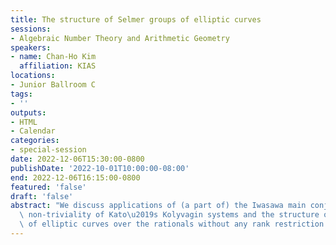 ```yaml
---
title: The structure of Selmer groups of elliptic curves
sessions:
- Algebraic Number Theory and Arithmetic Geometry
speakers:
- name: Chan-Ho Kim
  affiliation: KIAS
locations:
- Junior Ballroom C
tags:
- ''
outputs:
- HTML
- Calendar
categories:
- special-session
date: 2022-12-06T15:30:00-0800
publishDate: '2022-10-01T10:00:00-08:00'
end: 2022-12-06T16:15:00-0800
featured: 'false'
draft: 'false'
abstract: "We discuss applications of (a part of) the Iwasawa main conjecture to the\
  \ non-triviality of Kato\u2019s Kolyvagin systems and the structure of Selmer groups\
  \ of elliptic curves over the rationals without any rank restriction."
---
```

